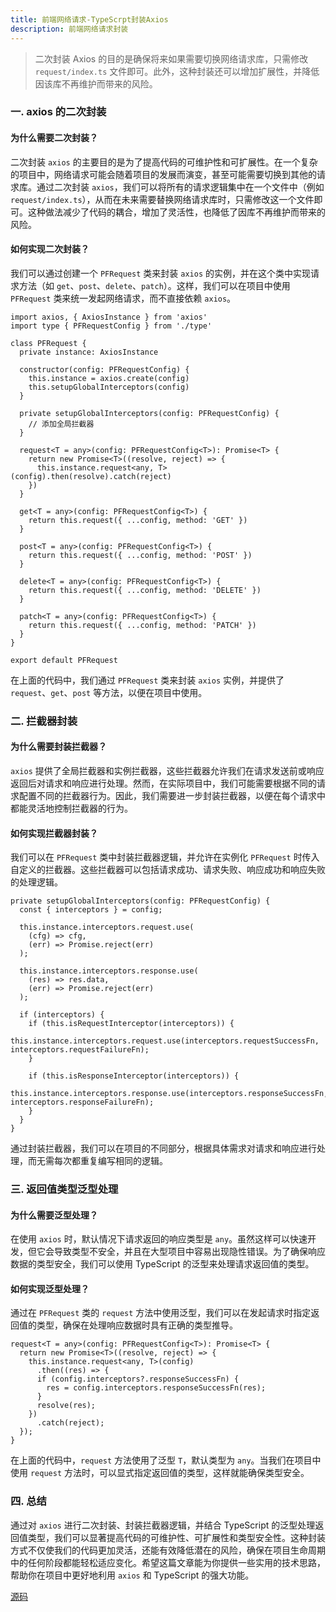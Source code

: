 ```yaml
---
title: 前端网络请求-TypeScrpt封装Axios
description: 前端网络请求封装
---
```


> 二次封装 Axios 的目的是确保将来如果需要切换网络请求库，只需修改 `request/index.ts` 文件即可。此外，这种封装还可以增加扩展性，并降低因该库不再维护而带来的风险。

### 一. axios 的二次封装

#### 为什么需要二次封装？

二次封装 `axios` 的主要目的是为了提高代码的可维护性和可扩展性。在一个复杂的项目中，网络请求可能会随着项目的发展而演变，甚至可能需要切换到其他的请求库。通过二次封装 `axios`，我们可以将所有的请求逻辑集中在一个文件中（例如 `request/index.ts`），从而在未来需要替换网络请求库时，只需修改这一个文件即可。这种做法减少了代码的耦合，增加了灵活性，也降低了因库不再维护而带来的风险。

#### 如何实现二次封装？

我们可以通过创建一个 `PFRequest` 类来封装 `axios` 的实例，并在这个类中实现请求方法（如 `get`、`post`、`delete`、`patch`）。这样，我们可以在项目中使用 `PFRequest` 类来统一发起网络请求，而不直接依赖 `axios`。

```tsx
import axios, { AxiosInstance } from 'axios'
import type { PFRequestConfig } from './type'

class PFRequest {
  private instance: AxiosInstance

  constructor(config: PFRequestConfig) {
    this.instance = axios.create(config)
    this.setupGlobalInterceptors(config)
  }

  private setupGlobalInterceptors(config: PFRequestConfig) {
    // 添加全局拦截器
  }

  request<T = any>(config: PFRequestConfig<T>): Promise<T> {
    return new Promise<T>((resolve, reject) => {
      this.instance.request<any, T>(config).then(resolve).catch(reject)
    })
  }

  get<T = any>(config: PFRequestConfig<T>) {
    return this.request({ ...config, method: 'GET' })
  }

  post<T = any>(config: PFRequestConfig<T>) {
    return this.request({ ...config, method: 'POST' })
  }

  delete<T = any>(config: PFRequestConfig<T>) {
    return this.request({ ...config, method: 'DELETE' })
  }

  patch<T = any>(config: PFRequestConfig<T>) {
    return this.request({ ...config, method: 'PATCH' })
  }
}

export default PFRequest
```

在上面的代码中，我们通过 `PFRequest` 类来封装 `axios` 实例，并提供了 `request`、`get`、`post` 等方法，以便在项目中使用。

### 二. 拦截器封装

#### 为什么需要封装拦截器？

`axios` 提供了全局拦截器和实例拦截器，这些拦截器允许我们在请求发送前或响应返回后对请求和响应进行处理。然而，在实际项目中，我们可能需要根据不同的请求配置不同的拦截器行为。因此，我们需要进一步封装拦截器，以便在每个请求中都能灵活地控制拦截器的行为。

#### 如何实现拦截器封装？

我们可以在 `PFRequest` 类中封装拦截器逻辑，并允许在实例化 `PFRequest` 时传入自定义的拦截器。这些拦截器可以包括请求成功、请求失败、响应成功和响应失败的处理逻辑。

```tsx
private setupGlobalInterceptors(config: PFRequestConfig) {
  const { interceptors } = config;

  this.instance.interceptors.request.use(
    (cfg) => cfg,
    (err) => Promise.reject(err)
  );

  this.instance.interceptors.response.use(
    (res) => res.data,
    (err) => Promise.reject(err)
  );

  if (interceptors) {
    if (this.isRequestInterceptor(interceptors)) {
      this.instance.interceptors.request.use(interceptors.requestSuccessFn, interceptors.requestFailureFn);
    }

    if (this.isResponseInterceptor(interceptors)) {
      this.instance.interceptors.response.use(interceptors.responseSuccessFn, 	  interceptors.responseFailureFn);
    }
  }
}
```

通过封装拦截器，我们可以在项目的不同部分，根据具体需求对请求和响应进行处理，而无需每次都重复编写相同的逻辑。

### 三. 返回值类型泛型处理

#### 为什么需要泛型处理？

在使用 `axios` 时，默认情况下请求返回的响应类型是 `any`。虽然这样可以快速开发，但它会导致类型不安全，并且在大型项目中容易出现隐性错误。为了确保响应数据的类型安全，我们可以使用 TypeScript 的泛型来处理请求返回值的类型。

#### 如何实现泛型处理？

通过在 `PFRequest` 类的 `request` 方法中使用泛型，我们可以在发起请求时指定返回值的类型，确保在处理响应数据时具有正确的类型推导。

```tsx
request<T = any>(config: PFRequestConfig<T>): Promise<T> {
  return new Promise<T>((resolve, reject) => {
    this.instance.request<any, T>(config)
      .then((res) => {
      if (config.interceptors?.responseSuccessFn) {
        res = config.interceptors.responseSuccessFn(res);
      }
      resolve(res);
    })
      .catch(reject);
  });
}
```

在上面的代码中，`request` 方法使用了泛型 `T`，默认类型为 `any`。当我们在项目中使用 `request` 方法时，可以显式指定返回值的类型，这样就能确保类型安全。

### 四. 总结

通过对 `axios` 进行二次封装、封装拦截器逻辑，并结合 TypeScript 的泛型处理返回值类型，我们可以显著提高代码的可维护性、可扩展性和类型安全性。这种封装方式不仅使我们的代码更加灵活，还能有效降低潜在的风险，确保在项目生命周期中的任何阶段都能轻松适应变化。希望这篇文章能为你提供一些实用的技术思路，帮助你在项目中更好地利用 `axios` 和 TypeScript 的强大功能。

[源码](https://github.com/RicardoPang/pf-vue3-ts-template/blob/main/src/service/index.ts)
